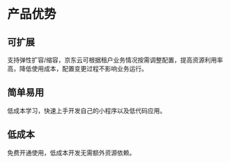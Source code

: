 # 产品优势

## **可扩展**

支持弹性扩容/缩容，京东云可根据租户业务情况按需调整配置，提高资源利用率高，降低使用成本，配置变更过程不影响业务运行。

## **简单易用**

低成本学习，快速上手开发自己的小程序以及低代码应用。

## **低成本**

免费开通使用，低成本开发无需额外资源依赖。
